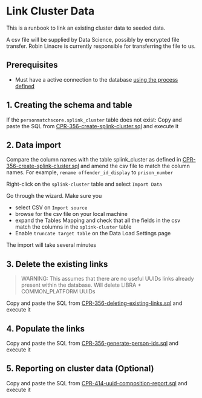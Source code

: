 # Link Cluster Data

This is a runbook to link an existing cluster data to seeded data.

A csv file will be supplied by Data Science, possibly by encrypted file transfer. Robin Linacre is currently responsible for transferring the file to us.

## Prerequisites
* Must have a active connection to the database [using the process defined](https://user-guide.cloud-platform.service.justice.gov.uk/documentation/other-topics/rds-external-access.html)

## 1. Creating the schema and table

If the `personmatchscore.splink_cluster` table does not exist:
Copy and paste the SQL from  [CPR-356-create-splink-cluster.sql](../scripts/db/CPR-356-create-splink-cluster.sql) and execute it

## 2. Data import

Compare the column names with the table splink_cluster as defined in [CPR-356-create-splink-cluster.sql](../scripts/db/CPR-356-create-splink-cluster.sql) and amend the csv file to match the column names. For example, `rename offender_id_display` to `prison_number`

Right-click on the `splink-cluster` table and select `Import Data`

Go through the wizard. Make sure you
- select CSV on `Import source`
- browse for the csv file on your local machine
- expand the Tables Mapping and check that all the fields in the csv match the columns in the `splink-cluster` table
- Enable `truncate target table` on the Data Load Settings page

The import will take several minutes


## 3. Delete the existing links

> WARNING:
> This assumes that there are no useful UUIDs links already present within the database. Will delete LIBRA + COMMON_PLATFORM UUIDs

Copy and paste the SQL from  [CPR-356-deleting-existing-links.sql](../scripts/db/CPR-356-deleting-existing-links.sql) and execute it

## 4. Populate the links

Copy and paste the SQL from  [CPR-356-generate-person-ids.sql](../scripts/db/CPR-356-generate-person-ids.sql) and execute it

## 5. Reporting on cluster data (Optional)

Copy and paste the SQL from  [CPR-414-uuid-composition-report.sql](../scripts/db/CPR-414-uuid-composition-report.sql) and execute it